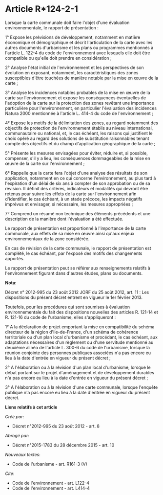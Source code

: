 # Article R*124-2-1

Lorsque la carte communale doit faire l'objet d'une évaluation environnementale, le rapport de présentation : 

1° Expose les prévisions de développement, notamment en matière économique et démographique et décrit l'articulation de la
carte avec les autres documents d'urbanisme et les plans ou programmes mentionnés à l'article L. 122-4 du code de
l'environnement avec lesquels elle doit être compatible ou qu'elle doit prendre en considération ; 

2° Analyse l'état initial de l'environnement et les perspectives de son évolution en exposant, notamment, les
caractéristiques des zones susceptibles d'être touchées de manière notable par la mise en œuvre de la carte ; 

3° Analyse les incidences notables probables de la mise en œuvre de la carte sur l'environnement et expose les conséquences
éventuelles de l'adoption de la carte sur la protection des zones revêtant une importance particulière pour l'environnement,
en particulier l'évaluation des incidences Natura 2000 mentionnée à l'article L. 414-4 du code de l'environnement ; 

4° Expose les motifs de la délimitation des zones, au regard notamment des objectifs de protection de l'environnement établis
au niveau international, communautaire ou national, et, le cas échéant, les raisons qui justifient le choix opéré au regard
des solutions de substitution raisonnables tenant compte des objectifs et du champ d'application géographique de la carte ; 

5° Présente les mesures envisagées pour éviter, réduire et, si possible, compenser, s'il y a lieu, les conséquences
dommageables de la mise en œuvre de la carte sur l'environnement ; 

6° Rappelle que la carte fera l'objet d'une analyse des résultats de son application, notamment en ce qui concerne
l'environnement, au plus tard à l'expiration d'un délai de six ans à compter de son approbation ou de sa révision. Il définit
des critères, indicateurs et modalités qui devront être retenus pour suivre les effets de la carte sur l'environnement afin
d'identifier, le cas échéant, à un stade précoce, les impacts négatifs imprévus et envisager, si nécessaire, les mesures
appropriées ; 

7° Comprend un résumé non technique des éléments précédents et une description de la manière dont l'évaluation a été
effectuée. 

Le rapport de présentation est proportionné à l'importance de la carte communale, aux effets de sa mise en œuvre ainsi qu'aux
enjeux environnementaux de la zone considérée. 

En cas de révision de la carte communale, le rapport de présentation est complété, le cas échéant, par l'exposé des motifs
des changements apportés. 

Le rapport de présentation peut se référer aux renseignements relatifs à l'environnement figurant dans d'autres études, plans
ou documents.

**Nota:**

Décret n° 2012-995 du 23 août 2012 JORF du 25 août 2012, art. 11 : Les dispositions du présent décret entrent en vigueur le
1er février 2013.

Toutefois, pour les procédures qui sont soumises à évaluation environnementale du fait des dispositions nouvelles des
articles R. 121-14 et R. 121-16 du code de l'urbanisme, elles s'appliqueront :

1° A la déclaration de projet emportant la mise en compatibilité du schéma directeur de la région d'Ile-de-France, d'un
schéma de cohérence territoriale ou d'un plan local d'urbanisme et procédant, le cas échéant, aux adaptations nécessaires
d'un règlement ou d'une servitude mentionné au deuxième alinéa de l'article L. 300-6 du code de l'urbanisme, lorsque la
réunion conjointe des personnes publiques associées n'a pas encore eu lieu à la date d'entrée en vigueur du présent décret ;

2° A l'élaboration ou à la révision d'un plan local d'urbanisme, lorsque le débat portant sur le projet d'aménagement et de
développement durables n'a pas encore eu lieu à la date d'entrée en vigueur du présent décret ;

3° A l'élaboration ou à la révision d'une carte communale, lorsque l'enquête publique n'a pas encore eu lieu à la date
d'entrée en vigueur du présent décret.

**Liens relatifs à cet article**

_Créé par_:

  - Décret n°2012-995 du 23 août 2012 - art. 8

_Abrogé par_:

  - Décret n°2015-1783 du 28 décembre 2015 - art. 10

_Nouveaux textes_:

  - Code de l'urbanisme - art. R161-3 (V)

_Cite_:

  - Code de l'environnement - art. L122-4
  - Code de l'environnement - art. L414-4
